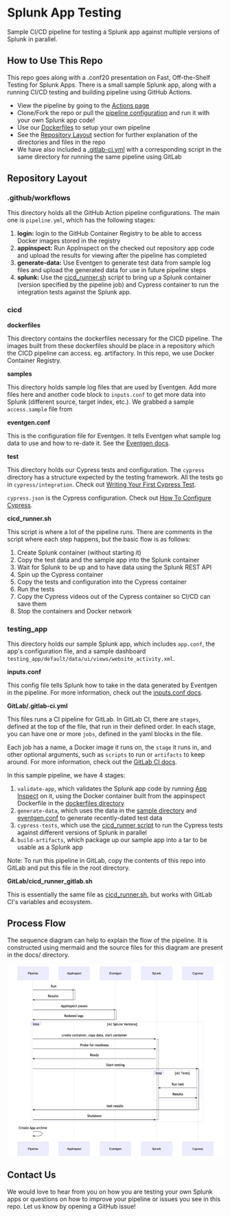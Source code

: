 # Splunk App Testing

Sample CI/CD pipeline for testing a Splunk app against multiple versions of Splunk in parallel.

## How to Use This Repo

This repo goes along with a .conf20 presentation on Fast, Off-the-Shelf Testing for Splunk Apps. There is a small sample Splunk app, along with a running CI/CD testing and building pipeline using GitHub Actions.

- View the pipeline by going to the [Actions page](https://github.com/splunk/splunk-app-testing/actions)
- Clone/Fork the repo or pull the [pipeline configuration](https://github.com/splunk/splunk-app-testing/blob/main/.github/workflows/pipeline.yml) and run it with your own Splunk app code!
- Use our [Dockerfiles](https://github.com/splunk/splunk-app-testing/tree/main/cicd/dockerfiles) to setup your own pipeline
- See the [Repository Layout](#Repository-Layout) section for further explanation of the directories and files in the repo
- We have also included a [.gitlab-ci.yml](https://github.com/splunk/splunk-app-testing/blob/main/cicd/GitLab/.gitlab-ci.yml) with a corresponding script in the same directory for running the same pipeline using GitLab

## Repository Layout

### .github/workflows

This directory holds all the GitHub Action pipeline configurations. The main one is `pipeline.yml`, which has the following stages:

1. **login:** login to the GitHub Container Registry to be able to access Docker images stored in the registry
1. **appinspect:** Run AppInspect on the checked out repository app code and upload the results for viewing after the pipeline has completed
1. **generate-data:** Use Eventgen to generate test data from sample log files and upload the generated data for use in future pipeline steps
1. **splunk:** Use the [cicd_runner.sh](#cicd_runner.sh) script to bring up a Splunk container (version specified by the pipeline job) and Cypress container to run the integration tests against the Splunk app.

### cicd

**dockerfiles**

This directory contains the dockerfiles necessary for the CICD pipeline. The images built from these dockerfiles should be place in a repository which the CICD pipeline can access. eg. artifactory. In this repo, we use Docker Container Registry.

**samples**

This directory holds sample log files that are used by Eventgen. Add more files here and another code block to `inputs.conf` to get more data into Splunk (different source, target index, etc.). We grabbed a sample `access.sample` file from

**eventgen.conf**

This is the configuration file for Eventgen. It tells Eventgen what sample log data to use and how to re-date it. See the [Eventgen docs](http://splunk.github.io/eventgen/).

**test**

This directory holds our Cypress tests and configuration. The `cypress` directory has a structure expected by the testing framework. All the tests go in `cypress/integration`. Check out [Writing Your First Cypress Test](https://docs.cypress.io/guides/getting-started/writing-your-first-test.html#Add-a-test-file).

`cypress.json` is the Cypress configuration. Check out [How To Configure Cypress](https://docs.cypress.io/guides/getting-started/testing-your-app.html#Step-3-Configure-Cypress).

**cicd_runner.sh**

This script is where a lot of the pipeline runs. There are comments in the script where each step happens, but the basic flow is as follows:

1. Create Splunk container (without starting it)
1. Copy the test data and the sample app into the Splunk container
1. Wait for Splunk to be up and to have data using the Splunk REST API
1. Spin up the Cypress container
1. Copy the tests and configuration into the Cypress container
1. Run the tests
1. Copy the Cypress videos out of the Cypress container so CI/CD can save them
1. Stop the containers and Docker network

### testing_app

This directory holds our sample Splunk app, which includes `app.conf`, the app's configuration file, and a sample dashboard `testing_app/default/data/ui/views/website_activity.xml`.

**inputs.conf**

This config file tells Splunk how to take in the data generated by Eventgen in the pipeline. For more information, check out the [inputs.conf docs](https://docs.splunk.com/Documentation/Splunk/8.0.5/Admin/Inputsconf).

**GitLab/.gitlab-ci.yml**

This files runs a CI pipeline for GitLab. In GitLab CI, there are `stages`, defined at the top of the file, that run in their defined order. In each stage, you can have one or more `jobs`, defined in the yaml blocks in the file.

Each job has a name, a Docker image it runs on, the `stage` it runs in, and other optional arguments, such as `scripts` to run or `artifacts` to keep around. For more information, check out the [GitLab CI docs](https://docs.gitlab.com/ee/ci/).

In this sample pipeline, we have 4 stages:

1. `validate-app`, which validates the Splunk app code by running [App Inspect](https://dev.splunk.com/enterprise/docs/developapps/testvalidate/appinspect/) on it, using the Docker container built from the appinspect Dockerfile in the [dockerfiles directory](#dockerfiles)
1. `generate-data`, which uses the data in the [sample directory](#samples) and [eventgen.conf](#eventgen.conf) to generate recently-dated test data
1. `cypress-tests`, which use the [cicd_runner script](#cicd_runner.sh) to run the Cypress tests against different versions of Splunk in parallel
1. `build-artifacts`, which package up our sample app into a tar to be usable as a Splunk app

Note: To run this pipeline in GitLab, copy the contents of this repo into GitLab and put this file in the root directory.

**GitLab/cicd_runner_gitlab.sh**

This is essentially the same file as [cicd_runner.sh](#cicd_runner.sh), but works with GitLab CI's variables and ecosystem.

## Process Flow

The sequence diagram can help to explain the flow of the pipeline. It is constructed using mermaid and the source files for this diagram are present in the docs/ directory.

![Pipeline Sequence Diagram](/docs/images/flow-seq.png)

## Contact Us

We would love to hear from you on how you are testing your own Splunk apps or questions on how to improve your pipeline or issues you see in this repo. Let us know by opening a GitHub issue!
